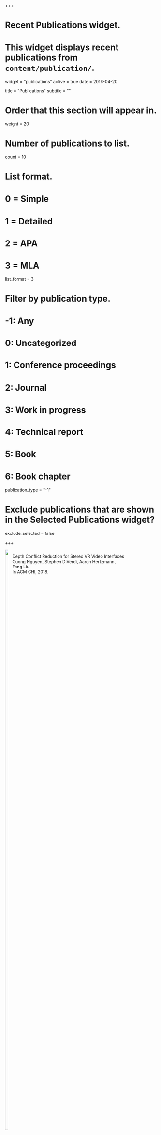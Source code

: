 +++
# Recent Publications widget.
# This widget displays recent publications from `content/publication/`.
widget = "publications"
active = true
date = 2016-04-20

title = "Publications"
subtitle = ""

# Order that this section will appear in.
weight = 20

# Number of publications to list.
count = 10

# List format.
#   0 = Simple
#   1 = Detailed
#   2 = APA
#   3 = MLA
list_format = 3

# Filter by publication type.
# -1: Any
#  0: Uncategorized
#  1: Conference proceedings
#  2: Journal
#  3: Work in progress
#  4: Technical report
#  5: Book
#  6: Book chapter
publication_type = "-1"

# Exclude publications that are shown in the Selected Publications widget?
exclude_selected = false



+++

<div style="display:inline-block; max-width:25%; align: center;vertical-align: top;" >
  <img src="img/depthconflict.png" width="70%" height="70%">
</div>
<div style="display:inline-block; max-width:75%;vertical-align: top;">
  <p>
  Depth Conflict Reduction for Stereo VR Video Interfaces 
  <br>
  Cuong Nguyen, Stephen DiVerdi, Aaron Hertzmann, Feng Liu
  <br>
  In ACM CHI, 2018.
  </p>
</div>
<div style="clear:both"/></div>



<div style="display:inline-block; max-width:25%; align: center;vertical-align: top;" >
  <img src="img/collavr.jpg" width="70%" height="70%">
</div>
<div style="display:inline-block; max-width:75%;vertical-align: top;">
  <p>
  CollaVR: Collaborative In-Headset Review for VR Video 
  <br>
  Cuong Nguyen, Stephen DiVerdi, Aaron Hertzmann, Feng Liu
  <br>
  In ACM UIST, 2017.
  </p>
</div>
<div style="clear:both"/></div>



<div style="display:inline-block; max-width:25%;  align: center;vertical-align: top;" >
  <img src="img/vremiere.png" width="70%" height="70%">
</div>
<div style="display:inline-block; max-width:75%;vertical-align: top;">
  <p>
  Vremiere: In-headset Virtual Reality Video Editing 
  <br>
  Cuong Nguyen, Stephen DiVerdi, Aaron Hertzmann, Feng Liu
  <br>
  In ACM CHI, 2017. <font color="red">(Best paper honorable mention award)</font>
  </p>
</div>
<div style="clear:both"/></div>



<div style="display:inline-block; max-width:25%;  align: center;vertical-align: top;" >
  <img src="img/GazeNoter_small.png" width="70%" height="70%">
</div>
<div style="display:inline-block; max-width:75%;vertical-align: top;">
  <p>
  Gaze-based Notetaking for Learning from Lecture Videos
  <br>
  Cuong Nguyen, Feng Liu. 
  <br>
  In ACM CHI, 2016.
  </p>
</div>
<div style="clear:both"/></div>



<div style="display:inline-block; max-width:25%;  align: center;vertical-align: top;" >
  <img src="img/tutordmvnicon_small.png" width="70%" height="70%">
</div>
<div style="display:inline-block; max-width:75%;vertical-align: top;">
  <p>
  Making Software Tutorial Video Responsive   
  <br>
  Cuong Nguyen, Feng Liu. 
  <br>
  In ACM CHI, 2015. <font color="red">(Best paper honorable mention award)</font>
  </p>
</div>
<div style="clear:both"/></div>



<div style="display:inline-block; max-width:25%;  align: center;vertical-align: top;" >
  <img src="img/hotspot.jpg" width="70%" height="70%">
</div>
<div style="display:inline-block; max-width:75%;vertical-align: top;">
  <p>
  <a href = "http://web.cecs.pdx.edu/~fliu/project/hotspot/" target="_blank">
  Hotspot: Making Computer Vision More Effective for Human Video Surveillance </a>
  <br>
  Cuong Nguyen, Wu-chi Feng, Feng Liu
  <br>
  Information Visualization
  <br>
  {{% staticref "http://web.cecs.pdx.edu/~fliu/project/hotspot/ %}}Project{{% /staticref %}}.
  </p>
</div>
<div style="clear:both"/></div>
